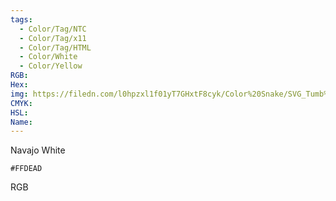```yaml
---
tags:
  - Color/Tag/NTC
  - Color/Tag/x11
  - Color/Tag/HTML
  - Color/White
  - Color/Yellow
RGB: 
Hex: 
img: https://filedn.com/l0hpzxl1f01yT7GHxtF8cyk/Color%20Snake/SVG_Tumb%20Mass%20No%20Name/FFDEAD.svg
CMYK: 
HSL: 
Name:
---
```

Navajo White
```palette
#FFDEAD
```
RGB
